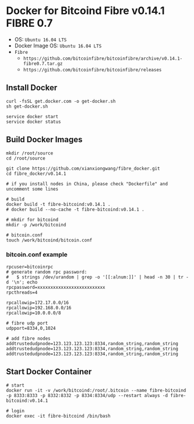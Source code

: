 Docker for Bitcoind Fibre v0.14.1 FIBRE 0.7
===================================

* OS: `Ubuntu 16.04 LTS`
* Docker Image OS: `Ubuntu 16.04 LTS`
* `Fibre`
  * `https://github.com/bitcoinfibre/bitcoinfibre/archive/v0.14.1-fibre0.7.tar.gz`
  * `https://github.com/bitcoinfibre/bitcoinfibre/releases`

## Install Docker
```
curl -fsSL get.docker.com -o get-docker.sh
sh get-docker.sh

service docker start
service docker status

```

## Build Docker Images

```
mkdir /root/source
cd /root/source

git clone https://github.com/xianxiongwang/fibre_docker.git
cd fibre_docker/v0.14.1

# if you install nodes in China, please check "Dockerfile" and uncomment some lines

# build
docker build -t fibre-bitcoind:v0.14.1 .
# docker build --no-cache -t fibre-bitcoind:v0.14.1 .

# mkdir for bitcoind
mkdir -p /work/bitcoind

# bitcoin.conf
touch /work/bitcoind/bitcoin.conf
```

### bitcoin.conf example

```
rpcuser=bitcoinrpc
# generate random rpc password:
#   $ strings /dev/urandom | grep -o '[[:alnum:]]' | head -n 30 | tr -d '\n'; echo
rpcpassword=xxxxxxxxxxxxxxxxxxxxxxxxxx
rpcthreads=4

rpcallowip=172.17.0.0/16
rpcallowip=192.168.0.0/16
rpcallowip=10.0.0.0/8

# fibre udp port
udpport=8334,0,1024

# add fibre nodes
addtrustedudpnode=123.123.123.123:8334,random_string,random_string
addtrustedudpnode=123.123.123.123:8334,random_string,random_string
addtrustedudpnode=123.123.123.123:8334,random_string,random_string
```

## Start Docker Container

```
# start
docker run -it -v /work/bitcoind:/root/.bitcoin --name fibre-bitcoind -p 8333:8333 -p 8332:8332 -p 8334:8334/udp --restart always -d fibre-bitcoind:v0.14.1

# login
docker exec -it fibre-bitcoind /bin/bash
```

